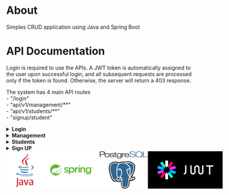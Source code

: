 <h1>About</h1>
<p>Simples CRUD application using Java and Spring Boot</p>
<h1>API Documentation</h1>

Login is required to use the APIs. A JWT token is automatically assigned to the user upon successful login, and all subsequent requests are processed only if the token is found. Otherwise, the server will return a 403 response. <br>

<p>The system has 4 main API routes<br>
- "/login"<br>
- "api/v1/management/**"<br>
- "api/v1/students/**"<br>
- "signup/student"<br>
</p>

<details>
	<summary><strong>Login</strong></summary>
	<p>POST - "/login"<br>
	{<br>
		"username": "superadmin",<br>
		"password": "123456"<br>
	}<br>
	{<br>
		"username": "admin",<br>
		"password": "1234567"<br>
	}<br>
	{<br>
		".......": "......"<br>
	}<br>
	</p>
</details>
<details>
	<summary><strong>Management</strong></summary>
	<p>"api/management/**" - only system admins can use this path. You can access the API paths available in the system and make requests to them</p>
	<details>
		<summary>Working with Users table.</summary>
		<p>POST - "api/v1/management/users/create"</p>
		<p>Authorization - "jwt_token"<br>
		{<br>
		"username": "....",<br>
		<p>"password": "...."<br>
		}<br>
		</p>
		<p>POST - "api/v1/management/users/enable/{id}"</p>
		<p>POST - "api/v1/management/users/disable/{id}"</p>
	</details>
	<details>
		<summary>Working with Student table</summary>
		<p>GET - "api/v1/management/students"</p>
		<p>GET - "api/v1/management/students/{id}"</p>
		<p>GET - "api/v1/management/students/by?name=..."<br>
		Param name = "..."<br>
		</p>
	</details>
	<details>
		<summary>Working with Faculty table</summary>
		<p>POST - "api/v1/management/faculties"<br>
		{<br>
		"name": "....."<br>
		}<br>
		</p>
		<p>GET - "api/v1/management/faculties"</p>
		</p>GET - "api/v1/management/faculties/{id}"</p>
		<p>DELETE - "api/v1/management/faculties/{id}"</p>
		<p>PUT - "api/v1/management/faculties/{id}"<br>
		{<br>
		"name": "....."<br>
		}<br>
		</p>
	</details>
	<details>
		<summary>Working with Roles table </summary>
		<p>POST - "api/v1/management/roles"<br>
		{<br>
		"name": "ROLE_NAME" <br>
		}<br>
		</p>
		<p>POST - "api/v1/management/roles/assign/{user_id}"<br>
		{<br>
		"id": ... <br>
		}<br>
		</p>
		<p>DELETE - "api/v1/management/roles/remove/{user_id}"<br>
		{<br>
		"id": ... <br>
		}<br>
		</p>
		<p>GET - "api/v1/management/roles"</p>
		<p>GET - "api/v1/management/roles/{role_id}"</p>
		<p>DELETE - "api/v1/management/roles/{role_id}"</p>
		<p>PUT - "api/v1/management/roles/{role_id}"</p>
	</details>
</details>
<details>
	<summary><strong>Students</strong></summary>
	<p>"api/v1/students/**" - With this API, students can get their data, change it and launch their account.</p>
	<p>PUT - "api/v1/students/{id}" <br>
	{<br>
	"firstname": "Firstname",<br>
	"lastname": "Lastname", <br>
	"birth_date": "1990-01-01", <br>
	"address": "22 Galaxy" <br>
	}<br>
	</p>
	<p>GET - "api/v1/students/{id}"</p>
	<p>DELETE - "api/v1/students/{id}"</p>
</details>
<details>
	<summary><strong>Sign UP</strong></summary>
	<p>"signup/student" - This API is open to everyone for student registration.</p>	
	</p>POST - "signup/student"<br>
	{<br>
		"username": "....", <br>
		"password": "....", <br>
		"firstname": "....", <br>
		"lastname": "....", <br>
		"birth_date": "....", <br>
		"faculty": ...., <br>
		"address": "...." <br>
	}
	</p>
</details>
<div style="display:flex;">
<img src="./src/main/resources/static/java.png" alt="Description of the image" width="200" height="100">
<img src="./src/main/resources/static/spring.png" alt="Description of the image" width="200" height="100">
<img src="./src/main/resources/static/postgres.png" alt="Description of the image" width="200" height="100">
<img src="./src/main/resources/static/jwt.png" alt="Description of the image" width="200" height="100">
</div>
